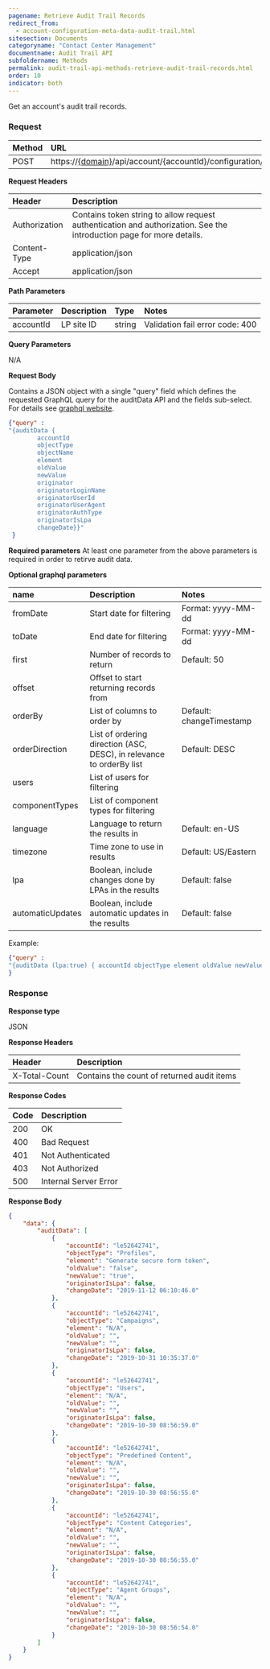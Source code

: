 ```yaml
---
pagename: Retrieve Audit Trail Records
redirect_from:
  - account-configuration-meta-data-audit-trail.html
sitesection: Documents
categoryname: "Contact Center Management"
documentname: Audit Trail API
subfoldername: Methods
permalink: audit-trail-api-methods-retrieve-audit-trail-records.html
order: 10
indicator: both
---
```


Get an account's audit trail records.

### Request

| Method | URL |
| :-------- | :------ |
| POST | https://[{domain}](/agent-domain-domain-api.html)/api/account/{accountId}/configuration/metadata/audit |

**Request Headers**

| Header | Description |
| :------- | :-------------- |
|Authorization | Contains token string to allow request authentication and authorization. See the introduction page for more details. |
|Content-Type | application/json |
|Accept | application/json |

**Path Parameters**

|Parameter|  Description|  Type|  Notes|
|:----------|  :--------------|  :--------------|  :---|
|accountId|  LP site ID|  string |  Validation fail error code: 400 |

**Query Parameters**

N/A

**Request Body**

Contains a JSON object with a single "query" field which defines the requested GraphQL query for the auditData API and the fields sub-select. For details see [graphql website](https://graphql.org/).

```json
{"query" : 
"{auditData { 
        accountId 
        objectType 
        objectName 
        element 
        oldValue 
        newValue 
        originator 
        originatorLoginName
        originatorUserId
        originatorUserAgent
        originatorAuthType 
        originatorIsLpa 
        changeDate}}"
 } 
```

**Required parameters**
At least one parameter from the above parameters is required in order to retirve audit data.

**Optional graphql parameters**

|name|Description|Notes|
| :--- | :--- | :--- |
|fromDate|Start date for filtering|Format: yyyy-MM-dd|
|toDate|End date for filtering|Format: yyyy-MM-dd|
|first|Number of records to return|Default: 50|
|offset|Offset to start returning records from||
|orderBy|List of columns to order by|Default: changeTimestamp|
|orderDirection|List of ordering direction (ASC, DESC), in relevance to orderBy list|Default: DESC|
|users|List of users for filtering||
|componentTypes|List of component types for filtering||
|language|Language to return the results in|Default: en-US|
|timezone|Time zone to use in results|Default: US/Eastern|
|lpa|Boolean, include changes done by LPAs in the results|Default: false|
|automaticUpdates|Boolean, include automatic updates in the results|Default: false|

Example:

```json
{"query" : 
"{auditData (lpa:true) { accountId objectType element oldValue newValue originatorIsLpa changeDate}}"
}
```

### Response

**Response type**

JSON

**Response Headers**

|Header|Description|
| :--- | :--- |
|X-Total-Count|Contains the count of returned audit items|

**Response Codes**

| Code | Description |
| :----- | :------------ |
| 200 | OK |
| 400 | Bad Request |
| 401 | Not Authenticated |
| 403 | Not Authorized |
| 500 | Internal Server Error |

**Response Body**

```json
{
    "data": {
        "auditData": [
            {
                "accountId": "le52642741",
                "objectType": "Profiles",
                "element": "Generate secure form token",
                "oldValue": "false",
                "newValue": "true",
                "originatorIsLpa": false,
                "changeDate": "2019-11-12 06:10:46.0"
            },
            {
                "accountId": "le52642741",
                "objectType": "Campaigns",
                "element": "N/A",
                "oldValue": "",
                "newValue": "",
                "originatorIsLpa": false,
                "changeDate": "2019-10-31 10:35:37.0"
            },
            {
                "accountId": "le52642741",
                "objectType": "Users",
                "element": "N/A",
                "oldValue": "",
                "newValue": "",
                "originatorIsLpa": false,
                "changeDate": "2019-10-30 08:56:59.0"
            },
            {
                "accountId": "le52642741",
                "objectType": "Predefined Content",
                "element": "N/A",
                "oldValue": "",
                "newValue": "",
                "originatorIsLpa": false,
                "changeDate": "2019-10-30 08:56:55.0"
            },
            {
                "accountId": "le52642741",
                "objectType": "Content Categories",
                "element": "N/A",
                "oldValue": "",
                "newValue": "",
                "originatorIsLpa": false,
                "changeDate": "2019-10-30 08:56:55.0"
            },
            {
                "accountId": "le52642741",
                "objectType": "Agent Groups",
                "element": "N/A",
                "oldValue": "",
                "newValue": "",
                "originatorIsLpa": false,
                "changeDate": "2019-10-30 08:56:54.0"
            }
        ]
    }
}
```
